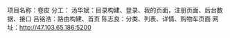 项目名称：卷皮
分工：
    汤华斌：目录构建、登录、我的页面，注册页面、后台数据、接口
    吕铭浩：路由构建、首页
    陈志良：分类、列表、详情、购物车页面
网址：http://47.103.65.186:5200